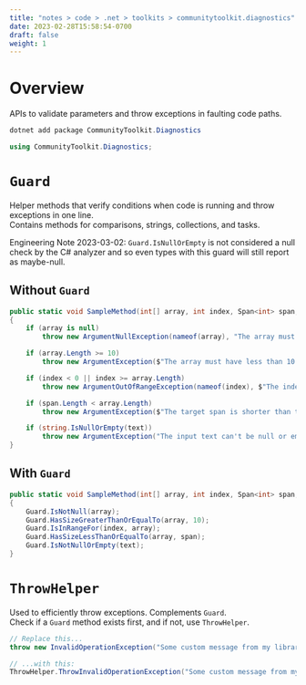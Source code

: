 ```yaml
---
title: "notes > code > .net > toolkits > communitytoolkit.diagnostics"
date: 2023-02-28T15:58:54-0700
draft: false
weight: 1
---
```

# Overview
APIs to validate parameters and throw exceptions in faulting code paths.

```powershell
dotnet add package CommunityToolkit.Diagnostics
```

```cs
using CommunityToolkit.Diagnostics;
```

# `Guard`
Helper methods that verify conditions when code is running and throw exceptions in one line.  
Contains methods for comparisons, strings, collections, and tasks.

Engineering Note 2023-03-02: `Guard.IsNullOrEmpty` is not considered a null check by the C# analyzer and so even types with this guard will still report as maybe-null.

## Without `Guard`
```cs
public static void SampleMethod(int[] array, int index, Span<int> span, string text)
{
    if (array is null)
        throw new ArgumentNullException(nameof(array), "The array must not be null");

    if (array.Length >= 10)
        throw new ArgumentException($"The array must have less than 10 items, had a size of {array.Length}", nameof(array));

    if (index < 0 || index >= array.Length)
        throw new ArgumentOutOfRangeException(nameof(index), $"The index must be in the [0, {array.Length}) range, was {index}");

    if (span.Length < array.Length)
        throw new ArgumentException($"The target span is shorter than the input array, had a length of {span.Length}", nameof(span));

    if (string.IsNullOrEmpty(text))
        throw new ArgumentException("The input text can't be null or empty", nameof(text));
}
```

## With `Guard`
```cs
public static void SampleMethod(int[] array, int index, Span<int> span, string text)
{
    Guard.IsNotNull(array);
    Guard.HasSizeGreaterThanOrEqualTo(array, 10);
    Guard.IsInRangeFor(index, array);
    Guard.HasSizeLessThanOrEqualTo(array, span);
    Guard.IsNotNullOrEmpty(text);
}
```

# `ThrowHelper`
Used to efficiently throw exceptions. Complements `Guard`.  
Check if a `Guard` method exists first, and if not, use `ThrowHelper`.

```cs
// Replace this...
throw new InvalidOperationException("Some custom message from my library");

// ...with this:
ThrowHelper.ThrowInvalidOperationException("Some custom message from my library");
```
